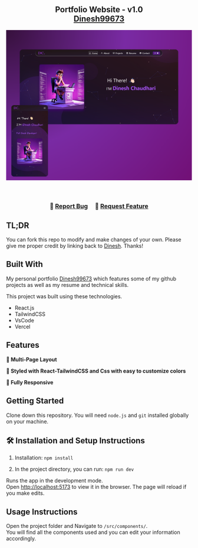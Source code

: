 <h2 align="center">
  Portfolio Website - v1.0<br/>
  <a href="https://github.com/Dinesh99673/Portfolio" target="_blank">Dinesh99673</a>
</h2>
<div align="center">
  <img alt="Demo" src="./src/assets/Readme-png.png" />
</div>

<br/>
<br/>
<h3 align="center">
    🔹
    <a href="https://github.com/Dinesh99673/Portfolio/issues">Report Bug</a> &nbsp; &nbsp;
    🔹
    <a href="https://github.com/Dinesh99673/Portfolio/issues">Request Feature</a>
</h3>

## TL;DR

You can fork this repo to modify and make changes of your own. Please give me proper credit by linking back to [Dinesh](https://github.com/Dinesh99673/Portfolio). Thanks!

## Built With

My personal portfolio <a href="https://dinesh-portfolio-gilt.vercel.app/" target="_blank">Dinesh99673</a> which features some of my github projects as well as my resume and technical skills.<br/>

This project was built using these technologies.

- React.js
- TailwindCSS
- VsCode
- Vercel

## Features

**📖 Multi-Page Layout**

**🎨 Styled with React-TailwindCSS and Css with easy to customize colors**

**📱 Fully Responsive**

## Getting Started

Clone down this repository. You will need `node.js` and `git` installed globally on your machine.

## 🛠 Installation and Setup Instructions

1. Installation: `npm install`

2. In the project directory, you can run: `npm run dev`

Runs the app in the development mode.\
Open [http://localhost:5173](http://localhost:5173) to view it in the browser.
The page will reload if you make edits.

## Usage Instructions

Open the project folder and Navigate to `/src/components/`. <br/>
You will find all the components used and you can edit your information accordingly.
